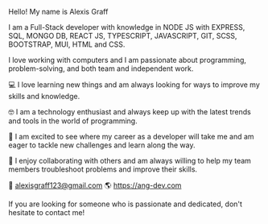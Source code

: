 Hello! My name is Alexis Graff

I am a Full-Stack developer with knowledge in NODE JS with EXPRESS, SQL, MONGO DB, REACT JS, TYPESCRIPT, JAVASCRIPT, GIT, SCSS, BOOTSTRAP, MUI, HTML and CSS.

I love working with computers and I am passionate about programming, problem-solving, and both team and independent work.

:computer: I love learning new things and am always looking for ways to improve my skills and knowledge.

:nerd_face: I am a technology enthusiast and always keep up with the latest trends and tools in the world of programming.

:rocket: I am excited to see where my career as a developer will take me and am eager to tackle new challenges and learn along the way.

:handshake: I enjoy collaborating with others and am always willing to help my team members troubleshoot problems and improve their skills.

📩  alexisgraff123@gmail.com
🌎  https://ang-dev.com

If you are looking for someone who is passionate and dedicated, don't hesitate to contact me!
